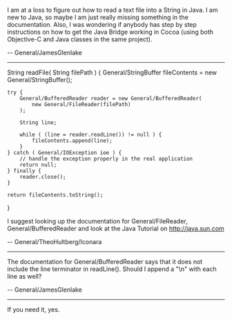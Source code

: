 I am at a loss to figure out how to read a text file into a String in Java. I am new to Java, so maybe I am just really missing something in the documentation. Also, I was wondering if anybody has step by step instructions on how to get the Java Bridge working in Cocoa (using both Objective-C and Java classes in the same project).

-- General/JamesGlenlake

----

    

String readFile( String filePath ) {
	General/StringBuffer fileContents = new General/StringBuffer();

	try {
		General/BufferedReader reader = new General/BufferedReader(
			new General/FileReader(filePath)
		);

		String line;
	
		while ( (line = reader.readLine()) != null ) {
			fileContents.append(line);
		}
	} catch ( General/IOException ioe ) {
		// handle the exception properly in the real application
		return null;
	} finally {
		reader.close();
	}

	return fileContents.toString();
}


I suggest looking up the documentation for     General/FileReader,     General/BufferedReader and look at the Java Tutorial on http://java.sun.com

-- General/TheoHultberg/Iconara

----

The documentation for General/BufferedReader says that it does not include the line terminator in readLine(). Should I append a     "\n" with each line as well?

-- General/JamesGlenlake

----

If you need it, yes.